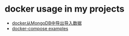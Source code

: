 # docker usage in my projects

- [docker从MongoDB中导出导入数据](/docker/mongo.html)
- [docker-compose examples](/docker/compose.html)